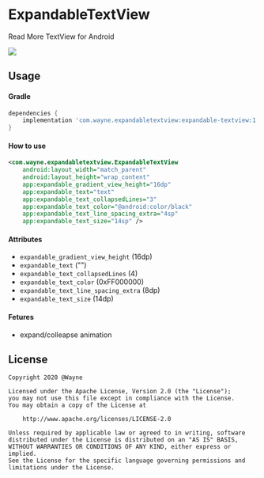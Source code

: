 # ExpandableTextView
Read More TextView for Android

![](https://user-images.githubusercontent.com/41371709/91629351-4adcb080-ea03-11ea-8210-fbda11379b21.gif)

## Usage
#### Gradle
```gradle
dependencies {
    implementation 'com.wayne.expandabletextview:expandable-textview:1.0.0'
}
```

#### How to use
```xml
<com.wayne.expandabletextview.ExpandableTextView
    android:layout_width="match_parent"
    android:layout_height="wrap_content"
    app:expandable_gradient_view_height="16dp"
    app:expandable_text="text"
    app:expandable_text_collapsedLines="3"
    app:expandable_text_color="@android:color/black"
    app:expandable_text_line_spacing_extra="4sp"
    app:expandable_text_size="14sp" />
```

#### Attributes
- `expandable_gradient_view_height` (16dp)
- `expandable_text` ("")
- `expandable_text_collapsedLines` (4) 
- `expandable_text_color` (0xFF000000) 
- `expandable_text_line_spacing_extra` (8dp) 
- `expandable_text_size` (14dp)

#### Fetures
- expand/colleapse animation

## License  
```  
Copyright 2020 @Wayne

Licensed under the Apache License, Version 2.0 (the "License");
you may not use this file except in compliance with the License.
You may obtain a copy of the License at

    http://www.apache.org/licenses/LICENSE-2.0

Unless required by applicable law or agreed to in writing, software
distributed under the License is distributed on an "AS IS" BASIS,
WITHOUT WARRANTIES OR CONDITIONS OF ANY KIND, either express or implied.
See the License for the specific language governing permissions and
limitations under the License.
```
